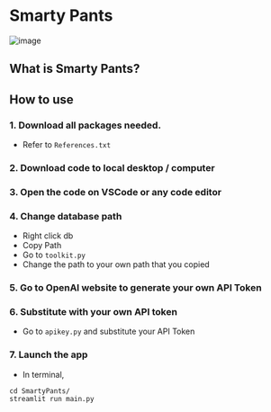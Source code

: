 # Smarty Pants
![image](https://github.com/yleeyilin/SmartyPants/assets/116061001/f77c5641-6f60-469c-b2d1-613044ef7024)

## What is Smarty Pants? 

## How to use 
### 1. Download all packages needed. 
- Refer to `References.txt`
### 2. Download code to local desktop / computer 
### 3. Open the code on VSCode or any code editor 
### 4. Change database path
- Right click db 
- Copy Path 
- Go to `toolkit.py`
- Change the path to your own path that you copied
### 5. Go to OpenAI website to generate your own API Token 
### 6. Substitute with your own API token 
- Go to `apikey.py` and substitute your API Token 
### 7. Launch the app
- In terminal, 
```
cd SmartyPants/
streamlit run main.py
```
